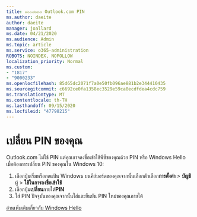 ```yaml
---
title: ๙๐๐๐๒๓๓ Outlook.com PIN
ms.author: daeite
author: daeite
manager: joallard
ms.date: 04/21/2020
ms.audience: Admin
ms.topic: article
ms.service: o365-administration
ROBOTS: NOINDEX, NOFOLLOW
localization_priority: Normal
ms.custom:
- "1817"
- "9000233"
ms.openlocfilehash: 85d65dc2071f7a0e50fb096ae881b2e344410435
ms.sourcegitcommit: c6692ce0fa1358ec3529e59ca0ecdfdea4cdc759
ms.translationtype: MT
ms.contentlocale: th-TH
ms.lasthandoff: 09/15/2020
ms.locfileid: "47798215"
---
```

# <a name="change-your-pin"></a>เปลี่ยน PIN ของคุณ

Outlook.com ไม่ใช้ PIN แต่คุณอาจลงชื่อเข้าใช้พีซีของคุณด้วย PIN หรือ Windows Hello เมื่อต้องการเปลี่ยน PIN ของคุณใน Windows 10:

1. เลือกปุ่มเริ่มหรือกดแป้น Windows บนคีย์บอร์ดของคุณจากนั้นเลือกตัวเลือก**การตั้งค่า**  >  **บัญชี**ผู้  >  **ใช้ในการลงชื่อเข้าใช้**
2. เลือกปุ่ม**เปลี่ยน**ภายใต้**PIN**
3. ใส่ PIN ปัจจุบันของคุณจากนั้นใส่และยืนยัน PIN ใหม่ของคุณภายใต้

[อ่านเพิ่มเติมเกี่ยวกับ Windows Hello](https://support.microsoft.com/help/17215/)